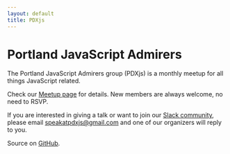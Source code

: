```yaml
---
layout: default
title: PDXjs
---
```


# Portland JavaScript Admirers

The Portland JavaScript Admirers group (PDXjs) is a monthly meetup for all things JavaScript related.

Check our [Meetup page][1] for details. New members are always welcome, no need to RSVP.

If you are interested in giving a talk or want to join our [Slack community][3], please email <speakatpdxjs@gmail.com> and one of our organizers will reply to you.

Source on [GitHub][4].

[1]: http://www.meetup.com/Portland-JavaScript-Admirers/
[2]: https://twitter.com/pdxjs
[3]: https://pdxjs.slack.com/
[4]: https://github.com/pdxjs/pdxjs.github.com
